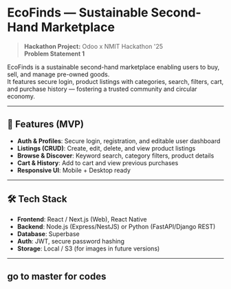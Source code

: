 # EcoFinds — Sustainable Second-Hand Marketplace

> **Hackathon Project:** Odoo x NMIT Hackathon '25  
> **Problem Statement 1**  

EcoFinds is a sustainable second-hand marketplace enabling users to buy, sell, and manage pre-owned goods.  
It features secure login, product listings with categories, search, filters, cart, and purchase history — fostering a trusted community and circular economy.

---

## 🚀 Features (MVP)
- **Auth & Profiles**: Secure login, registration, and editable user dashboard  
- **Listings (CRUD)**: Create, edit, delete, and view product listings  
- **Browse & Discover**: Keyword search, category filters, product details  
- **Cart & History**: Add to cart and view previous purchases  
- **Responsive UI**: Mobile + Desktop ready  

---

## 🛠️ Tech Stack
- **Frontend**: React / Next.js (Web), React Native   
- **Backend**: Node.js (Express/NestJS) or Python (FastAPI/Django REST)  
- **Database**: Superbase  
- **Auth**: JWT, secure password hashing  
- **Storage**: Local / S3 (for images in future versions)  

---

## go to master for codes 

